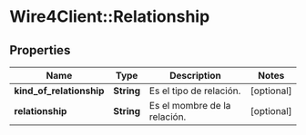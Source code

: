 # Wire4Client::Relationship

## Properties
Name | Type | Description | Notes
------------ | ------------- | ------------- | -------------
**kind_of_relationship** | **String** | Es el tipo de relación. | [optional] 
**relationship** | **String** | Es el mombre de la relación. | [optional] 


